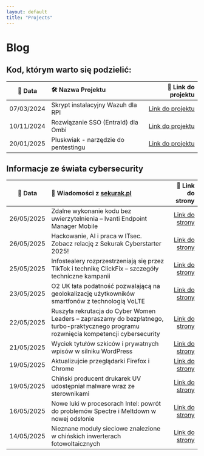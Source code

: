 ```yaml
---
layout: default
title: "Projects"
---
```

# Blog

## Kod, którym warto się podzielić:

| 📅 Data | 🛠️ Nazwa Projektu| 🔗 Link do projektu |
|:---------:|:------------------|-----------------:|
| 07/03/2024 | Skrypt instalacyjny Wazuh dla RPI | [Link do projektu](https://github.com/dadmins1984/Wazuh_for_RPI) |
| 10/11/2024 | Rozwiązanie SSO (EntraId) dla Ombi | [Link do projektu](https://github.com/dadmins1984/Ombi-Azure_SSO_Proxy) |
| 20/01/2025 | Pluskwiak - narzędzie do pentestingu | [Link do projektu](https://github.com/dadmins1984/Pluskwiak-pentesting-tool) |

## Informacje ze świata cybersecurity

| 📅 Data | 📌 Wiadomości z [sekurak.pl](https://sekurak.pl/) | 🔗 Link do strony |
|:---------:|:------------------|-------------------:|
| 26/05/2025 | Zdalne wykonanie kodu bez uwierzytelnienia – Ivanti Endpoint Manager Mobile | [Link do strony](https://sekurak.pl/zdalne-wykonanie-kodu-bez-uwierzytelnienia-ivanti-endpoint-manager-mobile/) |
| 26/05/2025 | Hackowanie, AI i praca w ITsec. Zobacz relację z Sekurak Cyberstarter 2025! | [Link do strony](https://sekurak.pl/hackowanie-ai-i-praca-w-itsec-zobacz-relacje-z-sekurak-cyberstarter-2025/) |
| 25/05/2025 | Infostealery rozprzestrzeniają się przez TikTok i technikę ClickFix – szczegóły techniczne kampanii | [Link do strony](https://sekurak.pl/infostealery-rozprzestrzeniaja-sie-przez-tiktok-i-technike-clickfix-szczegoly-techniczne-kampanii/) |
| 23/05/2025 | O2 UK łata podatność pozwalającą na geolokalizację użytkowników smartfonów z technologią VoLTE | [Link do strony](https://sekurak.pl/o2-uk-lata-podatnosc-pozwalajaca-na-geolokalizacje-uzytkownikow-smartfonow-z-technologia-volte/) |
| 22/05/2025 | Ruszyła rekrutacja do Cyber Women Leaders – zapraszamy do bezpłatnego, turbo-praktycznego programu rozwnięcia kompetencji cybersecurity | [Link do strony](https://sekurak.pl/ruszyla-rekrutacja-do-cyber-women-leaders-zapraszamy-do-bezplatnego-turbo-praktycznego-programu-rozwniecia-kompetencji-cybersecurity/) |
| 21/05/2025 | Wyciek tytułów szkiców i prywatnych wpisów w silniku WordPress | [Link do strony](https://sekurak.pl/wyciek-tytulow-szkicow-i-prywatnych-wpisow-w-silniku-wordpress/) |
| 19/05/2025 | Aktualizujcie przeglądarki Firefox i Chrome | [Link do strony](https://sekurak.pl/aktualizujcie-przegladarki-firefox-i-chrome/) |
| 19/05/2025 | Chiński producent drukarek UV udostępniał malware wraz ze sterownikami | [Link do strony](https://sekurak.pl/chinski-producent-drukarek-uv-udostepnial-malware-wraz-ze-sterownikami/) |
| 16/05/2025 | Nowe luki w procesorach Intel: powrót do problemów Spectre i Meltdown w nowej odsłonie | [Link do strony](https://sekurak.pl/nowe-luki-w-procesorach-intel-powrot-do-problemow-spectre-i-meltdown-w-nowej-odslonie/) |
| 14/05/2025 | Nieznane moduły sieciowe znalezione w chińskich inwerterach fotowoltaicznych | [Link do strony](https://sekurak.pl/nieznane-modemy-znalezione-w-chinskich-inwerterach-fotowoltaicznych/) |
